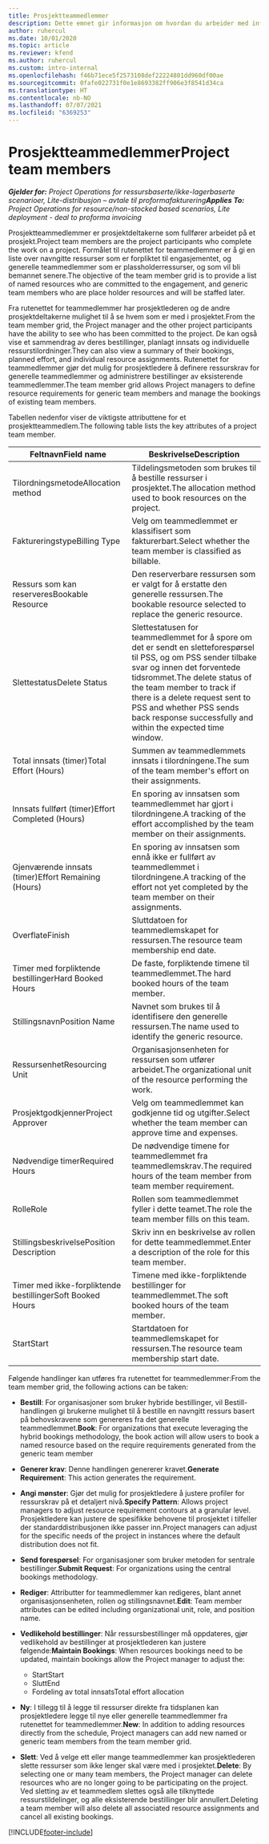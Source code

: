 ```yaml
---
title: Prosjektteammedlemmer
description: Dette emnet gir informasjon om hvordan du arbeider med informasjon om prosjektteammedlemmer, attributter og planlegging.
author: ruhercul
ms.date: 10/01/2020
ms.topic: article
ms.reviewer: kfend
ms.author: ruhercul
ms.custom: intro-internal
ms.openlocfilehash: f46b71ece5f2573108def22224801dd960df00ae
ms.sourcegitcommit: 0fafe022731f0e1e8693382ff906e3f8541d34ca
ms.translationtype: HT
ms.contentlocale: nb-NO
ms.lasthandoff: 07/07/2021
ms.locfileid: "6369253"
---
```

# <a name="project-team-members"></a><span data-ttu-id="d9bc5-103">Prosjektteammedlemmer</span><span class="sxs-lookup"><span data-stu-id="d9bc5-103">Project team members</span></span>

<span data-ttu-id="d9bc5-104">_**Gjelder for:** Project Operations for ressursbaserte/ikke-lagerbaserte scenarioer, Lite-distribusjon – avtale til proformafakturering_</span><span class="sxs-lookup"><span data-stu-id="d9bc5-104">_**Applies To:** Project Operations for resource/non-stocked based scenarios, Lite deployment - deal to proforma invoicing_</span></span>

<span data-ttu-id="d9bc5-105">Prosjektteammedlemmer er prosjektdeltakerne som fullfører arbeidet på et prosjekt.</span><span class="sxs-lookup"><span data-stu-id="d9bc5-105">Project team members are the project participants who complete the work on a project.</span></span> <span data-ttu-id="d9bc5-106">Formålet til rutenettet for teammedlemmer er å gi en liste over navngitte ressurser som er forpliktet til engasjementet, og generelle teammedlemmer som er plassholderressurser, og som vil bli bemannet senere.</span><span class="sxs-lookup"><span data-stu-id="d9bc5-106">The objective of the team member grid is to provide a list of named resources who are committed to the engagement, and generic team members who are place holder resources and will be staffed later.</span></span>

<span data-ttu-id="d9bc5-107">Fra rutenettet for teammedlemmer har prosjektlederen og de andre prosjektdeltakerne mulighet til å se hvem som er med i prosjektet.</span><span class="sxs-lookup"><span data-stu-id="d9bc5-107">From the team member grid, the Project manager and the other project participants have the ability to see who has been committed to the project.</span></span> <span data-ttu-id="d9bc5-108">De kan også vise et sammendrag av deres bestillinger, planlagt innsats og individuelle ressurstilordninger.</span><span class="sxs-lookup"><span data-stu-id="d9bc5-108">They can also view a summary of their bookings, planned effort, and individual resource assignments.</span></span> <span data-ttu-id="d9bc5-109">Rutenettet for teammedlemmer gjør det mulig for prosjektledere å definere ressurskrav for generelle teammedlemmer og administrere bestillinger av eksisterende teammedlemmer.</span><span class="sxs-lookup"><span data-stu-id="d9bc5-109">The team member grid allows Project managers to define resource requirements for generic team members and manage the bookings of existing team members.</span></span>

<span data-ttu-id="d9bc5-110">Tabellen nedenfor viser de viktigste attributtene for et prosjektteammedlem.</span><span class="sxs-lookup"><span data-stu-id="d9bc5-110">The following table lists the key attributes of a project team member.</span></span>

| <span data-ttu-id="d9bc5-111">Feltnavn</span><span class="sxs-lookup"><span data-stu-id="d9bc5-111">Field name</span></span>          | <span data-ttu-id="d9bc5-112">Beskrivelse</span><span class="sxs-lookup"><span data-stu-id="d9bc5-112">Description</span></span>                                                                                                                                                                  |
|--------------------------|-----------------------------------------------------------------------------------------------------------------------------------------------------------------------------------|
| <span data-ttu-id="d9bc5-113">Tilordningsmetode</span><span class="sxs-lookup"><span data-stu-id="d9bc5-113">Allocation method</span></span>        | <span data-ttu-id="d9bc5-114">Tildelingsmetoden som brukes til å bestille ressurser i prosjektet.</span><span class="sxs-lookup"><span data-stu-id="d9bc5-114">The allocation method used to book resources on the project.</span></span>                                                                         |
| <span data-ttu-id="d9bc5-115">Faktureringstype</span><span class="sxs-lookup"><span data-stu-id="d9bc5-115">Billing Type</span></span>             | <span data-ttu-id="d9bc5-116">Velg om teammedlemmet er klassifisert som fakturerbart.</span><span class="sxs-lookup"><span data-stu-id="d9bc5-116">Select whether the team member is classified as billable.</span></span>                                                                                                                                       |
| <span data-ttu-id="d9bc5-117">Ressurs som kan reserveres</span><span class="sxs-lookup"><span data-stu-id="d9bc5-117">Bookable Resource</span></span>        | <span data-ttu-id="d9bc5-118">Den reserverbare ressursen som er valgt for å erstatte den generelle ressursen.</span><span class="sxs-lookup"><span data-stu-id="d9bc5-118">The bookable resource selected to replace the generic resource.</span></span>                                                                                                                   |
| <span data-ttu-id="d9bc5-119">Slettestatus</span><span class="sxs-lookup"><span data-stu-id="d9bc5-119">Delete Status</span></span>            | <span data-ttu-id="d9bc5-120">Slettestatusen for teammedlemmet for å spore om det er sendt en sletteforespørsel til PSS, og om PSS sender tilbake svar og innen det forventede tidsrommet.</span><span class="sxs-lookup"><span data-stu-id="d9bc5-120">The delete status of the team member to track if there is a delete request sent to PSS and whether PSS sends back response successfully and within the expected time window.</span></span> |
| <span data-ttu-id="d9bc5-121">Total innsats (timer)</span><span class="sxs-lookup"><span data-stu-id="d9bc5-121">Total Effort (Hours)</span></span>     | <span data-ttu-id="d9bc5-122">Summen av teammedlemmets innsats i tilordningene.</span><span class="sxs-lookup"><span data-stu-id="d9bc5-122">The sum of the team member's effort on their assignments.</span></span>                                                                                                                         |
| <span data-ttu-id="d9bc5-123">Innsats fullført (timer)</span><span class="sxs-lookup"><span data-stu-id="d9bc5-123">Effort Completed (Hours)</span></span> | <span data-ttu-id="d9bc5-124">En sporing av innsatsen som teammedlemmet har gjort i tilordningene.</span><span class="sxs-lookup"><span data-stu-id="d9bc5-124">A tracking of the effort accomplished by the team member on their assignments.</span></span>                                                                                           |
| <span data-ttu-id="d9bc5-125">Gjenværende innsats (timer)</span><span class="sxs-lookup"><span data-stu-id="d9bc5-125">Effort Remaining (Hours)</span></span> | <span data-ttu-id="d9bc5-126">En sporing av innsatsen som ennå ikke er fullført av teammedlemmet i tilordningene.</span><span class="sxs-lookup"><span data-stu-id="d9bc5-126">A tracking of the effort not yet completed by the team member on their assignments.</span></span>                                                                                    |
| <span data-ttu-id="d9bc5-127">Overflate</span><span class="sxs-lookup"><span data-stu-id="d9bc5-127">Finish</span></span>                   | <span data-ttu-id="d9bc5-128">Sluttdatoen for teammedlemskapet for ressursen.</span><span class="sxs-lookup"><span data-stu-id="d9bc5-128">The resource team membership end date.</span></span>                                                                                                                                            |
| <span data-ttu-id="d9bc5-129">Timer med forpliktende bestillinger</span><span class="sxs-lookup"><span data-stu-id="d9bc5-129">Hard Booked Hours</span></span>        | <span data-ttu-id="d9bc5-130">De faste, forpliktende timene til teammedlemmet.</span><span class="sxs-lookup"><span data-stu-id="d9bc5-130">The hard booked hours of the team member.</span></span>                                                                                                                                                                |
| <span data-ttu-id="d9bc5-131">Stillingsnavn</span><span class="sxs-lookup"><span data-stu-id="d9bc5-131">Position Name</span></span>            | <span data-ttu-id="d9bc5-132">Navnet som brukes til å identifisere den generelle ressursen.</span><span class="sxs-lookup"><span data-stu-id="d9bc5-132">The name used to identify the generic resource.</span></span>                                                                                                                                   |
| <span data-ttu-id="d9bc5-133">Ressursenhet</span><span class="sxs-lookup"><span data-stu-id="d9bc5-133">Resourcing Unit</span></span>          | <span data-ttu-id="d9bc5-134">Organisasjonsenheten for ressursen som utfører arbeidet.</span><span class="sxs-lookup"><span data-stu-id="d9bc5-134">The organizational unit of the resource performing the work.</span></span>                                                                                                                      |
| <span data-ttu-id="d9bc5-135">Prosjektgodkjenner</span><span class="sxs-lookup"><span data-stu-id="d9bc5-135">Project Approver</span></span>         | <span data-ttu-id="d9bc5-136">Velg om teammedlemmet kan godkjenne tid og utgifter.</span><span class="sxs-lookup"><span data-stu-id="d9bc5-136">Select whether the team member can approve time and expenses.</span></span>                                                                                                                     |
| <span data-ttu-id="d9bc5-137">Nødvendige timer</span><span class="sxs-lookup"><span data-stu-id="d9bc5-137">Required Hours</span></span>           | <span data-ttu-id="d9bc5-138">De nødvendige timene for teammedlemmet fra teammedlemskrav.</span><span class="sxs-lookup"><span data-stu-id="d9bc5-138">The required hours of the team member from team member requirement.</span></span>                                                                                                                       |
| <span data-ttu-id="d9bc5-139">Rolle</span><span class="sxs-lookup"><span data-stu-id="d9bc5-139">Role</span></span>                     | <span data-ttu-id="d9bc5-140">Rollen som teammedlemmet fyller i dette teamet.</span><span class="sxs-lookup"><span data-stu-id="d9bc5-140">The role the team member fills on this team.</span></span>                                                                                                                                |
| <span data-ttu-id="d9bc5-141">Stillingsbeskrivelse</span><span class="sxs-lookup"><span data-stu-id="d9bc5-141">Position Description</span></span>     | <span data-ttu-id="d9bc5-142">Skriv inn en beskrivelse av rollen for dette teammedlemmet.</span><span class="sxs-lookup"><span data-stu-id="d9bc5-142">Enter a description of the role for this team member.</span></span>                                                                                                                             |
| <span data-ttu-id="d9bc5-143">Timer med ikke-forpliktende bestillinger</span><span class="sxs-lookup"><span data-stu-id="d9bc5-143">Soft Booked Hours</span></span>        | <span data-ttu-id="d9bc5-144">Timene med ikke-forpliktende bestillinger for teammedlemmet.</span><span class="sxs-lookup"><span data-stu-id="d9bc5-144">The soft booked hours of the team member.</span></span>                                                                                                                                                                 |
| <span data-ttu-id="d9bc5-145">Start</span><span class="sxs-lookup"><span data-stu-id="d9bc5-145">Start</span></span>                    | <span data-ttu-id="d9bc5-146">Startdatoen for teammedlemskapet for ressursen.</span><span class="sxs-lookup"><span data-stu-id="d9bc5-146">The resource team membership start date.</span></span>                                                                                                                                          |

<span data-ttu-id="d9bc5-147">Følgende handlinger kan utføres fra rutenettet for teammedlemmer:</span><span class="sxs-lookup"><span data-stu-id="d9bc5-147">From the team member grid, the following actions can be taken:</span></span>

- <span data-ttu-id="d9bc5-148">**Bestill**: For organisasjoner som bruker hybride bestillinger, vil Bestill-handlingen gi brukerne mulighet til å bestille en navngitt ressurs basert på behovskravene som genereres fra det generelle teammedlemmet.</span><span class="sxs-lookup"><span data-stu-id="d9bc5-148">**Book**: For organizations that execute leveraging the hybrid bookings methodology, the book action will allow users to book a named resource based on the require requirements generated from the generic team member</span></span>
- <span data-ttu-id="d9bc5-149">**Generer krav**: Denne handlingen genererer kravet.</span><span class="sxs-lookup"><span data-stu-id="d9bc5-149">**Generate Requirement**: This action generates the requirement.</span></span>
- <span data-ttu-id="d9bc5-150">**Angi mønster**: Gjør det mulig for prosjektledere å justere profiler for ressurskrav på et detaljert nivå.</span><span class="sxs-lookup"><span data-stu-id="d9bc5-150">**Specify Pattern**: Allows project managers to adjust resource requirement contours at a granular level.</span></span> <span data-ttu-id="d9bc5-151">Prosjektledere kan justere de spesifikke behovene til prosjektet i tilfeller der standarddistribusjonen ikke passer inn.</span><span class="sxs-lookup"><span data-stu-id="d9bc5-151">Project managers can adjust for the specific needs of the project in instances where the default distribution does not fit.</span></span>
- <span data-ttu-id="d9bc5-152">**Send forespørsel**: For organisasjoner som bruker metoden for sentrale bestillinger.</span><span class="sxs-lookup"><span data-stu-id="d9bc5-152">**Submit Request**: For organizations using the central bookings methodology.</span></span>
- <span data-ttu-id="d9bc5-153">**Rediger**: Attributter for teammedlemmer kan redigeres, blant annet organisasjonsenheten, rollen og stillingsnavnet.</span><span class="sxs-lookup"><span data-stu-id="d9bc5-153">**Edit**: Team member attributes can be edited including organizational unit, role, and position name.</span></span>
- <span data-ttu-id="d9bc5-154">**Vedlikehold bestillinger**: Når ressursbestillinger må oppdateres, gjør vedlikehold av bestillinger at prosjektlederen kan justere følgende:</span><span class="sxs-lookup"><span data-stu-id="d9bc5-154">**Maintain Bookings**: When resources bookings need to be updated, maintain bookings allow the Project manager to adjust the:</span></span>

    - <span data-ttu-id="d9bc5-155">Start</span><span class="sxs-lookup"><span data-stu-id="d9bc5-155">Start</span></span>
    - <span data-ttu-id="d9bc5-156">Slutt</span><span class="sxs-lookup"><span data-stu-id="d9bc5-156">End</span></span>
    - <span data-ttu-id="d9bc5-157">Fordeling av total innsats</span><span class="sxs-lookup"><span data-stu-id="d9bc5-157">Total effort allocation</span></span>

- <span data-ttu-id="d9bc5-158">**Ny**: I tillegg til å legge til ressurser direkte fra tidsplanen kan prosjektledere legge til nye eller generelle teammedlemmer fra rutenettet for teammedlemmer.</span><span class="sxs-lookup"><span data-stu-id="d9bc5-158">**New**: In addition to adding resources directly from the schedule, Project managers can add new named or generic team members from the team member grid.</span></span>
- <span data-ttu-id="d9bc5-159">**Slett**: Ved å velge ett eller mange teammedlemmer kan prosjektlederen slette ressurser som ikke lenger skal være med i prosjektet.</span><span class="sxs-lookup"><span data-stu-id="d9bc5-159">**Delete**: By selecting one or many team members, the Project manager can delete resources who are no longer going to be participating on the project.</span></span> <span data-ttu-id="d9bc5-160">Ved sletting av et teammedlem slettes også alle tilknyttede ressurstildelinger, og alle eksisterende bestillinger blir annullert.</span><span class="sxs-lookup"><span data-stu-id="d9bc5-160">Deleting a team member will also delete all associated resource assignments and  cancel all existing bookings.</span></span>


[!INCLUDE[footer-include](../includes/footer-banner.md)]